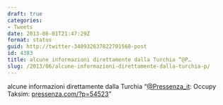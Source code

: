 ```yaml
---
draft: true
categories:
- Tweets
date: 2013-06-01T21:47:29Z
format: status
guid: http://twitter-340932637822701568-post
id: 4383
title: alcune informazioni direttamente dalla Turchia “@P…
slug: /2013/06/alcune-informazioni-direttamente-dalla-turchia-p/
---
```


alcune informazioni direttamente dalla Turchia “[@Pressenza_it](http://twitter.com/Pressenza_it): Occupy Taksim: [pressenza.com/?p=54523](http://www.pressenza.com/?p=54523)”